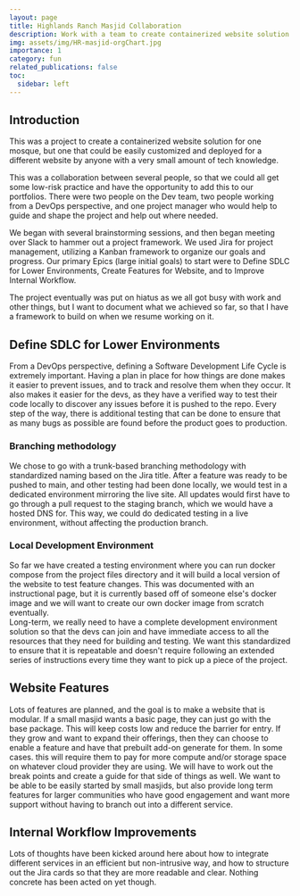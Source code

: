 ```yaml
---
layout: page
title: Highlands Ranch Masjid Collaboration
description: Work with a team to create containerized website solution
img: assets/img/HR-masjid-orgChart.jpg
importance: 1
category: fun
related_publications: false
toc:
  sidebar: left
---
```


## Introduction

This was a project to create a containerized website solution for one mosque, but one that could be easily customized and deployed for a different website by anyone with a very small amount of tech knowledge.

This was a collaboration between several people, so that we could all get some low-risk practice and have the opportunity to add this to our portfolios. There were two people on the Dev team, two people working from a DevOps perspective, and one project manager who would help to guide and shape the project and help out where needed.

We began with several brainstorming sessions, and then began meeting over Slack to hammer out a project framework. We used Jira for project management, utilizing a Kanban framework to organize our goals and progress. Our primary Epics (large initial goals) to start were to Define SDLC for Lower Environments, Create Features for Website, and to Improve Internal Workflow.

The project eventually was put on hiatus as we all got busy with work and other things, but I want to document what we achieved so far, so that I have a framework to build on when we resume working on it.

## Define SDLC for Lower Environments

From a DevOps perspective, defining a Software Development Life Cycle is extremely important. Having a plan in place for how things are done makes it easier to prevent issues, and to track and resolve them when they occur. It also makes it easier for the devs, as they have a verified way to test their code locally to discover any issues before it is pushed to the repo. Every step of the way, there is additional testing that can be done to ensure that as many bugs as possible are found before the product goes to production.

### Branching methodology

We chose to go with a trunk-based branching methodology with standardized naming based on the Jira title. After a feature was ready to be pushed to main, and other testing had been done locally, we would test in a dedicated environment mirroring the live site. All updates would first have to go through a pull request to the staging branch, which we would have a hosted DNS for. This way, we could do dedicated testing in a live environment, without affecting the production branch.

### Local Development Environment

So far we have created a testing environment where you can run docker compose from the project files directory and it will build a local version of the website to test feature changes. This was documented with an instructional page, but it is currently based off of someone else's docker image and we will want to create our own docker image from scratch eventually.  
Long-term, we really need to have a complete development environment solution so that the devs can join and have immediate access to all the resources that they need for building and testing. We want this standardized to ensure that it is repeatable and doesn't require following an extended series of instructions every time they want to pick up a piece of the project.

## Website Features

Lots of features are planned, and the goal is to make a website that is modular. If a small masjid wants a basic page, they can just go with the base package. This will keep costs low and reduce the barrier for entry. If they grow and want to expand their offerings, then they can choose to enable a feature and have that prebuilt add-on generate for them. In some cases. this will require them to pay for more compute and/or storage space on whatever cloud provider they are using. We will have to work out the break points and create a guide for that side of things as well.
We want to be able to be easily started by small masjids, but also provide long term features for larger communities who have good engagement and want more support without having to branch out into a different service.

## Internal Workflow Improvements

Lots of thoughts have been kicked around here about how to integrate different services in an efficient but non-intrusive way, and how to structure out the Jira cards so that they are more readable and clear. Nothing concrete has been acted on yet though.
